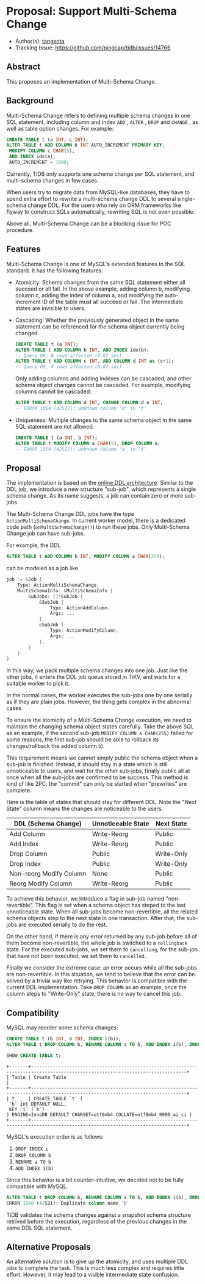 # Proposal: Support Multi-Schema Change

- Author(s): [tangenta](https://github.com/tangenta)
- Tracking Issue: https://github.com/pingcap/tidb/issues/14766

## Abstract

This proposes an implementation of Multi-Schema Change.

## Background

Multi-Schema Change refers to defining multiple schema changes in one SQL statement, including column and index `ADD` , `ALTER` , `DROP` and `CHANGE` , as well as table option changes. For example:

```sql
CREATE TABLE t (a INT, c INT);
ALTER TABLE t ADD COLUMN b INT AUTO_INCREMENT PRIMARY KEY, 
 MODIFY COLUMN c CHAR(5),
 ADD INDEX idx(a),
 AUTO_INCREMENT = 1000;
```

Currently, TiDB only supports one schema change per SQL statement, and multi-schema changes in few cases. 

When users try to migrate data from MySQL-like databases, they have to spend extra effort to rewrite a multi-schema change DDL to several single-schema change DDL. For the users who rely on ORM frameworks like flyway to construct SQLs automatically, rewriting SQL is not even possible.

Above all, Multi-Schema Change can be a blocking issue for POC procedure.

## Features

Multi-Schema Change is one of MySQL's extended features to the SQL standard. It has the following features:

- Atomicity: Schema changes from the same SQL statement either all succeed or all fail. In the above example, adding column b, modifying column c, adding the index of column a, and modifying the auto-increment ID of the table must all succeed or fail. The intermediate states are invisible to users.

- Cascading: Whether the previously generated object in the same statement can be referenced for the schema object currently being changed.
    ```sql
    CREATE TABLE t (a INT);
    ALTER TABLE t ADD COLUMN b INT, ADD INDEX idx(b);
    -- Query OK, 0 rows affected (0.07 sec)
    ALTER TABLE t ADD COLUMN c INT, ADD COLUMN d INT as (c+1);
    -- Query OK, 0 rows affected (0.07 sec)
    ```
  Only adding columns and adding indexes can be cascaded, and other schema object changes cannot be cascaded. For example, modifying columns cannot be cascaded:
    ```sql
    ALTER TABLE t ADD COLUMN d INT, CHANGE COLUMN d e INT;
    -- ERROR 1054 (42S22): Unknown column 'd' in 't'
    ```

- Uniqueness: Multiple changes to the same schema object in the same SQL statement are not allowed.
    ```sql
    CREATE TABLE t (a INT, b INT);
    ALTER TABLE t MODIFY COLUMN a CHAR(5), DROP COLUMN a;
    -- ERROR 1054 (42S22): Unknown column 'a' in 't'
    ```

## Proposal

The implementation is based on the [online DDL architecture](https://github.com/pingcap/tidb/blob/e0c461a84cf4ad55c7b51c3f9db7f7b9ba51bb62/docs/design/2018-10-08-online-DDL.md). Similar to the DDL job, we introduce a new structure "sub-job", which represents a single schema change. As its name suggests, a job can contain zero or more sub-jobs.

The Multi-Schema Change DDL jobs have the type `ActionMultiSchemaChange`. In current worker model, there is a dedicated code path (`onMultiSchemaChange()`) to run these jobs. Only Multi-Schema Change job can have sub-jobs.

For example, the DDL

```sql
ALTER TABLE t ADD COLUMN b INT, MODIFY COLUMN a CHAR(255);
```

can be modeled as a job like

```go
job := &Job {
    Type: ActionMultiSchemaChange,
    MultiSchemaInfo: &MultiSchemaInfo {
        SubJobs: []*SubJob {
            &SubJob {
                Type: ActionAddColumn,
                Args: ...
            },
            &SubJob {
                Type: ActionModifyColumn,
                Args: ...
            },
        }
    } 
}
```

In this way, we pack multiple schema changes into one job. Just like the other jobs, it enters the DDL job queue stored in TiKV, and waits for a suitable worker to pick it.

In the normal cases, the worker executes the sub-jobs one by one serially as if they are plain jobs. However, the thing gets complex in the abnormal cases.

To ensure the atomicity of a Multi-Schema Change execution, we need to maintain the changing schema object states carefully. Take the above SQL as an example, if the second sub-job `MODIFY COLUMN a CHAR(255)` failed for some reasons, the first sub-job should be able to rollback its changes(rollback the added column `b`).

This requirement means we cannot simply public the schema object when a sub-job is finished. Instead, it should stay in a state which is still unnoticeable to users, and wait for the other sub-jobs, finally public all at once when all the sub-jobs are confirmed to be success. This method is kind of like 2PC: the "commit" can only be started when "prewrites" are complete.

Here is the table of states that should stay for different DDL. Note the "Next State" column means the changes are noticeable to the users.

| DDL (Schema Change)     | Unnoticeable State | Next State |
|-------------------------|--------------------|------------|
| Add Column              | Write-Reorg        | Public     |
| Add Index               | Write-Reorg        | Public     |
| Drop Column             | Public             | Write-Only |
| Drop Index              | Public             | Write-Only |
| Non-reorg Modify Column | None               | Public     |
| Reorg Modify Column     | Write-Reorg        | Public     |

To achieve this behavior, we introduce a flag in sub-job named "non-revertible". This flag is set when a schema object has steped to the last unnoticeable state. When all sub-jobs become non-revertible, all the related schema objects step to the next state in one transaction. After that, the sub-jobs are executed serially to do the rest.

On the other hand, if there is any error returned by any sub-job before all of them become non-revertible, the whole job is switched to a `rollingback` state. For the executed sub-jobs, we set them to `cancelling`; for the sub-job that have not been executed, we set them to `cancelled`.

Finally we consider the extreme case: an error occurs while all the sub-jobs are non-revertible. In this situation, we tend to believe that the error can be solved by a trivial way like retrying. This behavior is compatible with the current DDL implementation. Take `DROP COLUMN` as an example, once the column steps to "Write-Only" state, there is no way to cancel this job.

## Compatibility

MySQL may reorder some schema changes:

```sql
CREATE TABLE t (b INT, a INT, INDEX i(b));
ALTER TABLE t DROP COLUMN b, RENAME COLUMN a TO b, ADD INDEX i(b), DROP INDEX i; -- success!

SHOW CREATE TABLE t;
```

```console
+-------+-------------------------------------------------------------------------------------------------------------------------------+
| Table | Create Table                                                                                                                  |
+-------+-------------------------------------------------------------------------------------------------------------------------------+
| t     | CREATE TABLE `t` (
 `b` int DEFAULT NULL,
 KEY `i` (`b`)
) ENGINE=InnoDB DEFAULT CHARSET=utf8mb4 COLLATE=utf8mb4_0900_ai_ci |
+-------+-------------------------------------------------------------------------------------------------------------------------------+
```

MySQL's execution order is as follows:

1. `DROP INDEX i`
2. `DROP COLUMN b`
3. `RENAME a TO b`
4. `ADD INDEX i(b)`


Since this behavior is a bit counter-intuitive, we decided not to be fully compatible with MySQL.

```sql
ALTER TABLE t DROP COLUMN b, RENAME COLUMN a TO b, ADD INDEX i(b), DROP INDEX i;
ERROR 1060 (42S21): Duplicate column name 'b'
```

TiDB validates the schema changes against a snapshot schema structure retrived before the execution, regardless of the previous changes in the same DDL SQL statement.

## Alternative Proposals

An alternative solution is to give up the atomicity, and uses multiple DDL jobs to complete the task. This is much less complex and requires little effort. However, it may lead to a visible intermediate state confusion.
